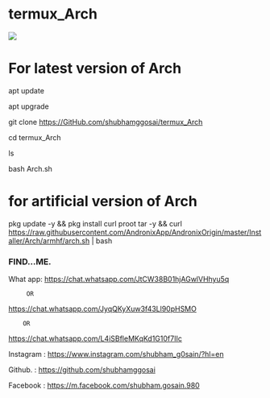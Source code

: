 # termux_Arch

![ ](https://github.com/shubhamggosai/termux_Arch/blob/master/IMG_20200916_180611.jpg)
# For latest version  of Arch 
 apt update

 apt upgrade

 git clone https://GitHub.com/shubhamggosai/termux_Arch

 cd termux_Arch

 ls

 bash Arch.sh


# for artificial version of Arch

 pkg update -y && pkg install curl proot tar -y && curl https://raw.githubusercontent.com/AndronixApp/AndronixOrigin/master/Installer/Arch/armhf/arch.sh | bash


### FIND...ME.


What app:
https://chat.whatsapp.com/JtCW38B01hjAGwlVHhyu5q

         OR

https://chat.whatsapp.com/JyqQKyXuw3f43Ll90pHSMO

        OR

https://chat.whatsapp.com/L4iSBfleMKqKd1G10f7IIc


Instagram : https://www.instagram.com/shubham_g0sain/?hl=en

Github.   : https://github.com/shubhamggosai

Facebook  : https://m.facebook.com/shubham.gosain.980


